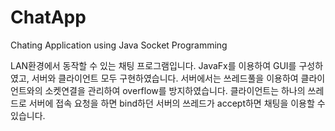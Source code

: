 # ChatApp
Chating Application using Java Socket Programming

LAN환경에서 동작할 수 있는 채팅 프로그램입니다.
JavaFx를 이용하여 GUI를 구성하였고, 서버와 클라이언트 모두 구현하였습니다.
서버에서는 쓰레드풀을 이용하여 클라이언트와의 소켓연결을 관리하여 overflow를 방지하였습니다.
클라이언트는 하나의 쓰레드로 서버에 접속 요청을 하면 bind하던 서버의 쓰레드가 accept하면 채팅을 이용할 수 있습니다.

